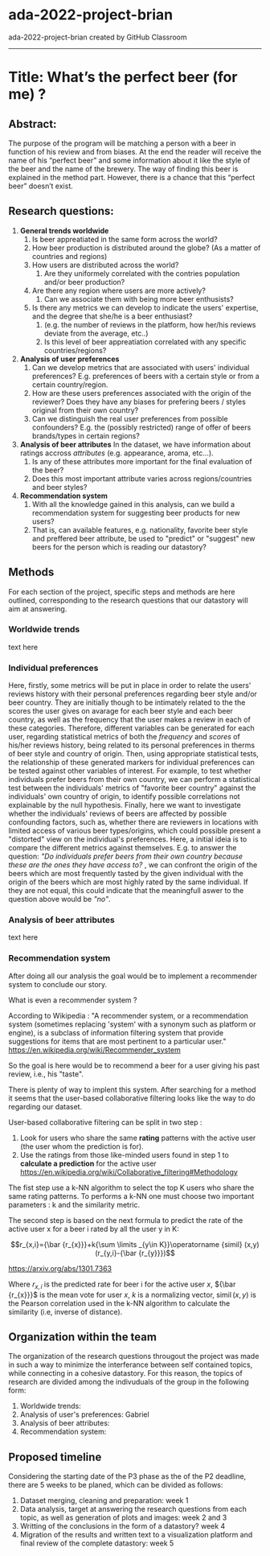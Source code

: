 # ada-2022-project-brian
ada-2022-project-brian created by GitHub Classroom

___ 

# Title: What’s the perfect beer (for me) ?

## Abstract:
The purpose of the program will be matching a person with a beer in function of his review and from biases. At the end the reader will receive the name of his “perfect beer” and some information about it like the style of the beer and the name of the brewery. The way of finding this beer is explained in the method part. However, there is a chance that this “perfect beer” doesn’t exist.

## Research questions: 
1. **General trends worldwide**
	1. Is beer appreatiated in the same form across the world?
	2. How beer production is distributed around the globe? (As a matter of countries and regions)
	3. How users are distributed across the world? 
		1. Are they uniformely correlated with the contries population and/or beer production?
	4. Are there any region where users are more actively?
		1. Can we associate them with being more beer enthusists? 
	5. Is there any metrics we can develop to indicate the users' expertise, and the degree that she/he is a beer enthusiast? 
		1. (e.g. the number of reviews in the platform, how her/his reviews deviate from the average, etc..)
		2. Is this level of beer appreatiation correlated with any specific countries/regions?
2. **Analysis of user preferences**
	1. Can we develop metrics that are associated with users' individual preferences? E.g. preferences of beers with a certain style or from a certain country/region.
	2. How are these users preferences associated with the origin of the reviewer? Does they have any biases for prefering beers / styles original from their own country?
	3. Can we distinguish the real user preferences from possible confounders? E.g. the (possibly restricted) range of offer of beers brands/types in certain regions?
3. **Analysis of beer attributes**
	In the dataset, we have information about ratings accross *attributes* (e.g. appearance, aroma, etc...). 
	1. Is any of these attributes more important for the final evaluation of the beer?
	2. Does this most important attribute varies across regions/countries and beer styles?
4. **Recommendation system**
	1. With all the knowledge gained in this analysis, can we build a recommendation system for suggesting beer products for new users?
	2. That is, can available features, e.g. nationality, favorite beer style and preffered beer attribute, be used to "predict" or "suggest" new beers for the person which is reading our datastory? 


## Methods
For each section of the project, specific steps and methods are here outlined, corresponding to the research questions that our datastory will aim at answering.

### Worldwide trends 

text here

### Individual preferences
Here, firstly, some metrics will be put in place in order to relate the users' reviews history with their personal preferences regarding beer style and/or beer country. They are initially though to be intimately related to the the scores the user gives on avarage for each beer style and each beer country, as well as the frequency that the user makes a review in each of these categories. Therefore, different variables can be generated for each user, regarding statistical metrics of both the *frequency* and *scores* of his/her reviews history, being related to its personal preferences in therms of beer style and country of origin.
Then, using appropriate statistical tests, the relationship of these generated markers for individual preferences can be tested against other variables of interest. For example, to test whether individuals prefer beers from their own country, we can perform a statistical test between the individuals' metrics of "favorite beer country" against the individuals' own country of origin, to identify possible correlations not explainable by the null hypothesis.
Finally, here we want to investigate whether the individuals' reviews of beers are affected by possible confounding factors, such as, whether there are reviewers in locations with limited access of various beer types/origins, which could possible present a "distorted" view on the individual's preferences. Here, a initial ideia is to compare the different metrics against themselves. E.g. to answer the question: *"Do individuals prefer beers from their own country because these are the ones they have access to?* , we can confront the origin of the beers which are most frequently tasted by the given individual with the origin of the beers which are most highly rated by the same individual. If they are not equal, this could indicate that the meaningfull aswer to the question above would be *"no"*.

### Analysis of beer attributes

text here

### Recommendation system

After doing all our analysis the goal would be to implement a recommender system to conclude our story.

What is even a recommender system ?

According to Wikipedia : "A recommender system, or a recommendation system (sometimes replacing 'system' with a synonym such as platform or engine), is a subclass of information filtering system that provide suggestions for items that are most pertinent to a particular user." https://en.wikipedia.org/wiki/Recommender_system

So the goal is here would be to recommend a beer for a user giving his past review, i.e., his "taste".

There is plenty of way to implent this system. After searching for a method it seems that the user-based collaborative filtering looks like the way to do regarding our dataset.

User-based collaborative filtering can be split in two step :

1) Look for users who share the same **rating** patterns with the active user (the user whom the prediction is for).
2) Use the ratings from those like-minded users found in step 1 to **calculate a prediction** for the active user
https://en.wikipedia.org/wiki/Collaborative_filtering#Methodology

The fist step use a k-NN algorithm to select the top K users who share the same rating patterns. To performs a k-NN one must choose two important parameters : k and the similarity metric.

The second step is based on the next formula to predict the rate of the active user x for a beer i rated by all the user y in K:

$$r_{x,i}={\bar {r_{x}}}+k{\sum \limits _{y\in K}}\operatorname {simil} (x,y)(r_{y,i}-{\bar {r_{y}}})$$

https://arxiv.org/abs/1301.7363

Where $r_{x,i}$ is the predicted rate for beer i for the active user $x$, ${\bar {r_{x}}}$ is the mean vote for user $x$, $k$ is a normalizing vector, $\operatorname {simil} (x,y)$ is the Pearson correlation used in the k-NN algorithm to calculate the similarity (i.e, inverse of distance). 

## Organization within the team
The organization of the research questions througout the project was made in such a way to minimize the interferance between self contained topics, while connecting in a cohesive datastory. For this reason, the topics of research are divided among the indivuduals of the group in the following form:

1. Worldwide trends:
2. Analysis of user's preferences: Gabriel
3. Analysis of beer attributes:
4. Recommendation system:

## Proposed timeline
Considering the starting date of the P3 phase as the of the P2 deadline, there are 5 weeks to be planed, which can be divided as follows:

1. Dataset merging, cleaning and preparation: week 1
2. Data analysis, target at answering the research questions from each topic, as well as generation of plots and images: week 2 and 3
3. Writting of the conclusions in the form of a datastory? week 4
4. Migration of the results and written text to a visualization platform and final review of the complete datastory: week 5  
